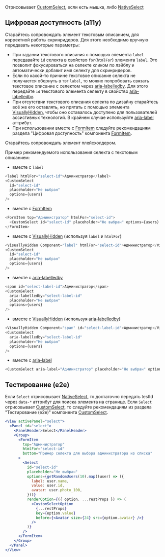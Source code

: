Отрисовывает [CustomSelect](#!/CustomSelect), если есть мышка, либо [NativeSelect](#!/NativeSelect)

## Цифровая доступность (a11y)

Старайтесь сопровождать элемент текстовым описанием, для корректной работы скринридеров.
Для этого необходимо вручную передавать некоторые параметры:
<br />

- При задании текстового описания с помощью элемента `label` передавайте `id` селекта в свойство `for`(`htmlFor`) элемента `label`. Это позволит фокусироваться на селекте кликом по лэйблу и автоматически добавит имя селекту для скринридеров.
- Если по какой-то причине текстовое описание селекта не получается обернуть в тэг `label`, то можно попробовать связать текстовое описание с селектом через [aria-labelledby](https://developer.mozilla.org/en-US/docs/Web/Accessibility/ARIA/Attributes/aria-labelledby). Для этого передайте `id` текстового элемента селекту в свойство [aria-labelledby](https://developer.mozilla.org/en-US/docs/Web/Accessibility/ARIA/Attributes/aria-labelledby).
- При отсутствии текстового описания селекта по дизайну старайтесь всё же его оставлять, но прятать с помощью элемента [VisuallyHidden](#!/VisuallyHidden), чтобы оно оставалось доступено для пользователей ассистивных технологий. В крайнем случае используйте [aria-label](https://developer.mozilla.org/en-US/docs/Web/Accessibility/ARIA/Attributes/aria-label) аттрибут.
- При использовании вместе с [FormItem](#!/FormItem) следуйте рекомендациям раздела "Цифровая доступность" компонента [FormItem](#!/FormItem).

Cтарайтесь сопровождать элемент плейсхолдером.

Пример рекомендуемого использования селекта с текстовым описанием:

- вместе с `label`

```js static
<label htmlFor="select-id">Администратор</label>
<CustomSelect
  id="select-id"
  placeholder="Не выбран"
  options={users}
/>
```

- вместе с [FormItem](#!/FormItem)

```js static
<FormItem top="Администратор" htmlFor="select-id">
  <CustomSelect id="select-id" placeholder="Не выбран" options={users} />
</FormItem>
```

- вместе с [VisuallyHidden](#!/VisuallyHidden) (используя `label` и `htmlFor`)

```js static
<VisuallyHidden Component="label" htmlFor="select-id">Администратор</VisuallyHidden>
<CustomSelect
  id="select-id"
  placeholder="Не выбран"
  options={users}
/>
```

- вместе с [aria-labelledby](https://developer.mozilla.org/en-US/docs/Web/Accessibility/ARIA/Attributes/aria-labelledby)

```js static
<span id="select-label-id">Администратор</span>
<CustomSelect
  aria-labelledby="select-label-id"
  placeholder="Не выбран"
  options={users}
/>
```

- вместе с [VisuallyHidden](#!/VisuallyHidden) (используя [aria-labelledby](https://developer.mozilla.org/en-US/docs/Web/Accessibility/ARIA/Attributes/aria-labelledby))

```js static
<VisuallyHidden Component="span" id="select-label-id">Администратор</VisuallyHidden>
<CustomSelect
  aria-labelledby="select-label-id"
  placeholder="Не выбран"
  options={users}
/>
```

- вместе с [aria-label](https://developer.mozilla.org/en-US/docs/Web/Accessibility/ARIA/Attributes/aria-label)

```js static
<CustomSelect aria-label="Администратор" placeholder="Не выбран" options={users} />
```

## Тестирование (e2e)

Если `Select` отрисовывает [NativeSelect](#!/NativeSelect), то достаточно передать testId через `data-*` аттрибут для поиска элемента на странице.
Если `Select` отрисовывает [CustomSelect](#!/CustomSelect), то следуйте рекомендациям из раздела "Тестирование (e2e)" компонента [CustomSelect](#!/CustomSelect).

```jsx
<View activePanel="select">
  <Panel id="select">
    <PanelHeader>Select</PanelHeader>
    <Group>
      <FormItem
        top="Администратор"
        htmlFor="select-id"
        bottom="Пример селекта для выбора администратора из списка"
      >
        <Select
          id="select-id"
          placeholder="Не выбран"
          options={getRandomUsers(10).map((user) => ({
            label: user.name,
            value: user.id,
            avatar: user.photo_100,
          }))}
          renderOption={({ option, ...restProps }) => (
            <CustomSelectOption
              {...restProps}
              key={option.value}
              before={<Avatar size={24} src={option.avatar} />}
            />
          )}
        />
      </FormItem>
    </Group>
  </Panel>
</View>
```
